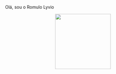 Olá, sou o Romulo Lyvio
<div align="center">
  <a href="https://github.com/lyvioo">
  <img height="180em" src="https://github-readme-stats.vercel.app/api?username=RomuloLyvio&show_icons=true&theme=dracula&include_all_commits=true&count_private=true"/>
